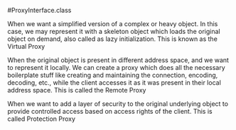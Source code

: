 #ProxyInterface.class

When we want a simplified version of a complex or heavy object. In this case, we may represent it with a skeleton object which loads the original object on demand, also called as lazy initialization. This is known as the Virtual Proxy

When the original object is present in different address space, and we want to represent it locally. We can create a proxy which does all the necessary boilerplate stuff like creating and maintaining the connection, encoding, decoding, etc., while the client accesses it as it was present in their local address space. This is called the Remote Proxy

When we want to add a layer of security to the original underlying object to provide controlled access based on access rights of the client. This is called Protection Proxy